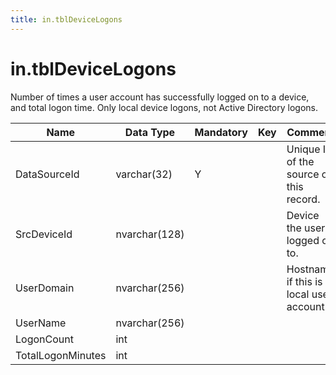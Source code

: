 ```yaml
---
title: in.tblDeviceLogons
---
```

# in.tblDeviceLogons

​Number of times a user account has successfully logged on to a device, and total logon time. Only local device logons, not Active Directory logons.

| Name              | Data Type     | Mandatory | Key | Comment                                   |
|-------------------|---------------|-----------|-----|-------------------------------------------|
| DataSourceId      | varchar(32)   | Y         |     | Unique ID of the source of this record.   |
| SrcDeviceId​​       | nvarchar(128) |           |     | Device the user logged on to.             |
| UserDomain        | nvarchar(256) |           |     | Hostname if this is a local user account. |
| UserName          | nvarchar(256) |           |     |                                           |
| LogonCount        | int           |           |     |                                           |
| TotalLogonMinutes | int           |           |     |                                           |